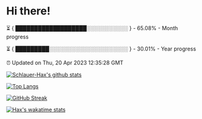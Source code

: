 # Hi there!

⏳ { ███████████████████░░░░░░░░░░░ } - 65.08% - Month progress

⏳ { █████████░░░░░░░░░░░░░░░░░░░░░ } - 30.01% - Year progress

⏰ Updated on Thu, 20 Apr 2023 12:35:28 GMT


[![Schlauer-Hax's github stats](https://github-readme-stats.vercel.app/api?username=Schlauer-Hax&show_icons=true&theme=dark&count_private=true)](https://github.com/Schlauer-Hax)


[![Top Langs](https://github-readme-stats.vercel.app/api/top-langs/?username=Schlauer-Hax&layout=compact&theme=dark)](https://github.com/Schlauer-Hax?tab=repositories)

[![GitHub Streak](https://streak-stats.demolab.com?user=Schlauer-Hax&theme=dark)](https://git.io/streak-stats)

[![Hax's wakatime stats](https://github-readme-stats.vercel.app/api/wakatime?username=Hax&theme=dark)](https://wakatime.com/@Hax)

